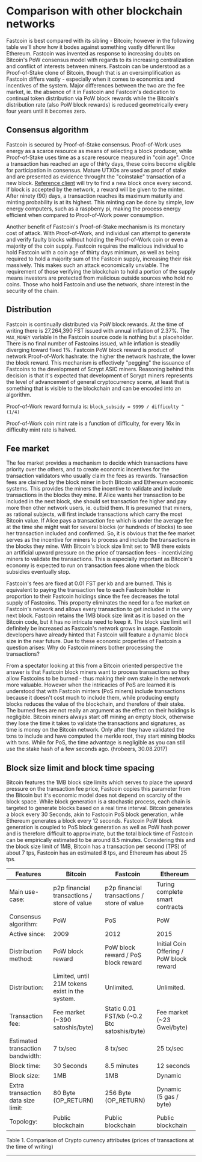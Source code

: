 # Comparison with other blockchain networks

Fastcoin is best compared with its sibling - Bitcoin; however in the following table we'll show how it bodes against something vastly different like Ethereum. Fastcoin was invented as response to increasing doubts on Bitcoin's PoW consensus model with regards to its increasing centralization and conflict of interests between miners. Fastcoin can be understood as a Proof-of-Stake clone of Bitcoin, though that is an oversimplification as Fastcoin differs vastly - especially when it comes to economics and incentives of the system.
Major differences between the two are the fee market, ie. the absence of it in Fastcoin and Fastcoin's dedication to continual token distribution via PoW block rewards while the Bitcoin's distribution rate (also PoW block rewards) is reduced geometrically every four years until it becomes zero.

## Consensus algorithm

Fastcoin is secured by Proof-of-Stake consensus. Proof-of-Work uses energy as a scarce resource as means of selecting a block producer, while Proof-of-Stake uses time as a scare resource measured in "coin age". Once a transaction has reached an age of thirty days, these coins become eligible for participation in consensus. Mature UTXOs are used as proof of stake and are presented as evidence throught the "coinstake" transaction of a new block. [Reference client](https://github.com/fastcoin-project/fastcoin) will try to find a new block once every second. If block is accepted by the network, a reward will be given to the minter. After ninety (90) days, a transaction reaches its maximum maturity and minting probability is at its highest. This minting can be done by simple, low energy computers, such as a raspberry pi, making the process energy efficient when compared to Proof-of-Work power consumption.

Another benefit of Fastcoin's Proof-of-Stake mechanism is its monetary cost of attack. With Proof-of-Work, and individual can attempt to generate and verify faulty blocks without holding the Proof-of-Work coin or even a majority of the coin supply. Fastcoin requires the  malicious individual to hold Fastcoin with a coin age of thirty days minimum, as well as being required to hold a majority sum of the Fastcoin supply, increasing their risk massively. This makes such an attack economically unviable. The requirement of those verifying the blockchain to hold a portion of the supply means investors are protected from malicious outside sources who hold no coins.  Those who hold Fastcoin and use the network, share interest in the security of the chain.

## Distribution

Fastcoin is continually distributed via PoW block rewards. At the time of writing there is 27,264,390 FST issued with annual inflation of 2.37%.
The `MAX_MONEY` variable in the Fastcoin source code is nothing but a placeholder.
There is no final number of Fastcoins issued, while inflation is steadily diverging toward fixed 1%.
Fastcoin PoW block reward is product of network Proof-of-Work hashrate: the higher the network hashrate, the lower the block reward.
This mechanism is effectively "pegging" the issuance of Fastcoins to the development of Scrypt ASIC miners. Reasoning behind this decision is that it's expected that development of Scrypt miners represents the level of advancement of general cryptocurrency scene, at least that is something that is visible to the blockchain and can be encoded into an algorithm.

Proof-of-Work reward formula is: `block_subsidy = 9999 / difficulty ^ (1/4)`

Proof-of-Work coin mint rate is a function of difficulty, for every 16x in difficulty mint rate is halved.

## Fee market

The fee market provides a mechanism to decide which transactions have priority over the others, and to create economic incentives for the transaction validators who usually claim the fees as rewards. Transaction fees are claimed by the block miner in both Bitcoin and Ethereum economic systems. This provides the miners the incentive to validate and include transactions in the blocks they mine. If Alice wants her transaction to be included in the next block, she should set transaction fee higher and pay more then other network users, ie. outbid them. It is presumed that miners, as rational subjects, will first include transactions which carry the most Bitcoin value. If Alice pays a transaction fee which is under the average fee at the time she might wait for several blocks (or hundreds of blocks) to see her transaction included and confirmed. So, it is obvious that the fee market serves as the incentive for miners to process and include the transactions in the blocks they mine.
With Bitcoin's block size limit set to 1MB there exists an artificial upward pressure on the price of transaction fees - incentivizing miners to validate the transactions. This is especially important as Bitcoin's economy is expected to run on transaction fees alone when the block subsidies eventually stop.

Fastcoin's fees are fixed at 0.01 FST per kb and are burned. This is equivalent to paying the transaction fee to each Fastcoin holder in proportion to their Fastcoin holdings since the fee decreases the total supply of Fastcoins. This property eliminates the need for a fee market on Fastcoin's network and allows every transaction to get included in the very next block. Fastcoin retains the 1MB block size limit as it is based on the Bitcoin code, but it has no intricate need to keep it. The block size limit will definitely be increased as Fastcoin's network grows in usage. Fastcoin developers have already hinted that Fastcoin will feature a dynamic block size in the near future.
Due to these economic properties of Fastcoin a question arises: Why do Fastcoin miners bother processing the transactions?

From a spectator looking at this from a Bitcoin oriented perspective the answer is that Fastcoin block miners want to process transactions so they allow Fastcoins to be burned - thus making their own stake in the network more valuable.
However when the intricacies of PoS are learned it is understood that with Fastcoin minters (PoS miners) include transactions because it doesn't cost much to include them, while producing empty blocks reduces the value of the blockchain, and therefore of their stake. The burned fees are not really an argument as the effect on their holdings is negligible.
Bitcoin miners always start off mining an empty block, otherwise they lose the time it takes to validate the transactions and signatures, as time is money on the Bitcoin network. Only after they have validated the txns to include and have computed the merkle root, they start mining blocks with txns.
While for PoS, the time advantage is negligible as you can still use the stake hash of a few seconds ago. (hrobeers, 30.08.2017)

## Block size limit and block time spacing

Bitcoin features the 1MB block size limits which serves to place the upward pressure on the transaction fee price, Fastcoin copies this parameter from the Bitcoin but it's economic model does not depend on scarcity of the block space.
While block generation is a stochastic process, each chain is targeted to generate blocks based on a real time interval. Bitcoin generates a block every 30 Seconds, akin to Fastcoin PoS block generation, while Ethereum generates a block every 12 seconds.  Fastcoin PoW block generation is coupled to PoS block generation as well as PoW hash power and is therefore difficult to approximate, but the total block time of Fastcoin can be empirically estimated to be around 8.5 minutes. Considering this and the block size limit of 1MB, Bitcoin has a transaction per second (TPS) of about 7 tps, Fastcoin has an estimated 8 tps, and Ethereum has about 25 tps.

<table>
<thead>
<tr>
<th>Features</th>
<th>Bitcoin</th>
<th>Fastcoin</th>
<th>Ethereum</th>
</tr>
</thead>
<tbody>
<tr>
<td>Main use-case:</td>
<td>p2p financial transactions / store of value</td>
<td>p2p financial transactions / store of value</td>
<td>Turing complete smart contracts</td>
</tr>
<tr>
<td>Consensus algorithm:</td>
<td>PoW</td>
<td>PoS</td>
<td>PoW</td>
</tr>
<tr>
<td>Active since:</td>
<td>2009</td>
<td>2012</td>
<td>2015</td>
</tr>
</tr>
<tr>
<td>Distribution method:</td>
<td>PoW block reward</td>
<td>PoW block reward / PoS block reward</td>
<td>Initial Coin Offering / PoW block reward</td>
</tr>
<tr>
<td>Distribution:</td>
<td>Limited, until 21M tokens exist in the system.</td>
<td>Unlimited.</td>
<td>Unlimited.</td>
</tr>
</tr>
<tr>
<td>Transaction fee:</td>
<td>Fee market (~390 satoshis/byte)</td>
<td>Static 0.01 FST/kb (~0.2 Btc satoshis/byte)</td>
<td>Fee market (~23 Gwei/byte)</td>
</tr>
<tr>
<td>Estimated transaction bandwidth:</td>
<td>7 tx/sec</td>
<td>8 tx/sec</td>
<td>25 tx/sec</td>
</tr>
<tr>
<td>Block time:</td>
<td>30 Seconds</td>
<td>8.5 minutes</td>
<td>12 seconds</td>
</tr>
<tr>
<td>Block size:</td>
<td>1MB</td>
<td>1MB</td>
<td>Dynamic</td>
</tr>
<tr>
<td>Extra transaction data size limit:</td>
<td>80 Byte<br />(OP_RETURN)</td>
<td>256 Byte<br />(OP_RETURN)</td>
<td>Dynamic<br />(5 gas / byte)</td>
</tr>
<tr>
<td>Topology:</td>
<td>Public blockchain</td>
<td>Public blockchain</td>
<td>Public blockchain</td>
</tr>
</tbody>
</table>
Table 1. Comparison of Crypto currency attributes
(prices of transactions at the time of writing)

---
